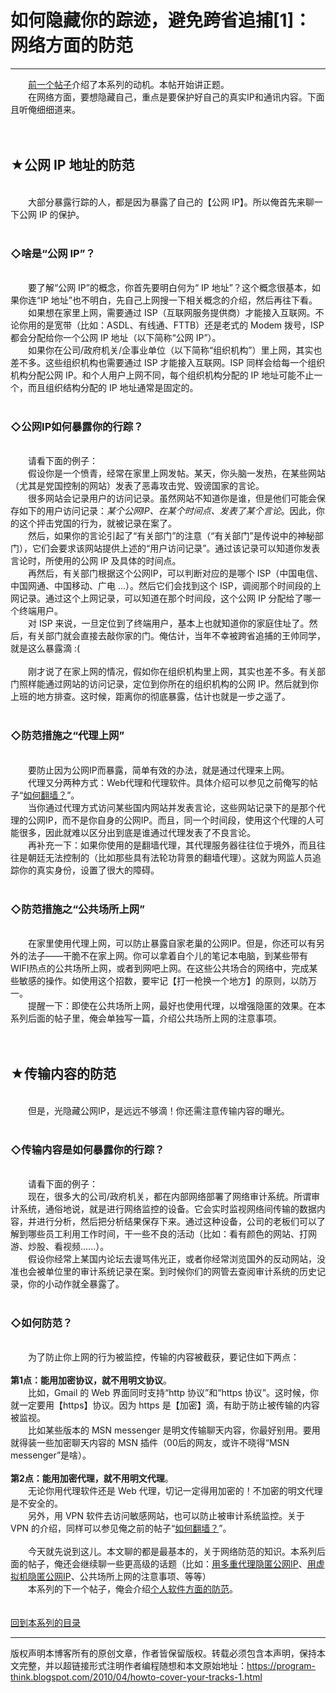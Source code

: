 # 如何隐藏你的踪迹，避免跨省追捕[1]：网络方面的防范 

-----

<div class="post-body entry-content">
　　<a href="../../2010/04/howto-cover-your-tracks-0.md">前一个帖子</a>介绍了本系列的动机。本帖开始讲正题。<br/>
　　在网络方面，要想隐藏自己，重点是要保护好自己的真实IP和通讯内容。下面且听俺细细道来。<a name="more"></a><br/>
<br/>
<br/>
<h2>★公网 IP 地址的防范</h2><br/>
　　大部分暴露行踪的人，都是因为暴露了自己的【公网 IP】。所以俺首先来聊一下公网 IP 的保护。<br/>
<br/>
<h3>◇啥是“公网 IP”？</h3><br/>
　　要了解“公网 IP”的概念，你首先要明白何为“ IP 地址”？这个概念很基本，如果你连“IP 地址”也不明白，先自己上网搜一下相关概念的介绍，然后再往下看。<br/>
　　如果想在家里上网，需要通过 ISP（互联网服务提供商）才能接入互联网。不论你用的是宽带（比如：ASDL、有线通、FTTB）还是老式的 Modem 拨号，ISP 都会分配给你一个公网 IP 地址（以下简称“公网 IP”）。<br/>
　　如果你在公司/政府机关/企事业单位（以下简称“组织机构”）里上网，其实也差不多。这些组织机构也需要通过 ISP 才能接入互联网。ISP 同样会给每一个组织机构分配公网 IP。和个人用户上网不同，每个组织机构分配的 IP 地址可能不止一个，而且组织结构分配的 IP 地址通常是固定的。<br/>
<br/>
<h3>◇公网IP如何暴露你的行踪？</h3><br/>
　　请看下面的例子：<br/>
　　假设你是一个愤青，经常在家里上网发帖。某天，你头脑一发热，在某些网站（尤其是党国控制的网站）发表了恶毒攻击党、毁谤国家的言论。<br/>
　　很多网站会记录用户的访问记录。虽然网站不知道你是谁，但是他们可能会保存如下的用户访问记录：<i>某个公网IP、在某个时间点、发表了某个言论</i>。因此，你的这个抨击党国的行为，就被记录在案了。<br/>
　　然后，如果你的言论引起了“有关部门”的注意（“有关部门”是传说中的神秘部门），它们会要求该网站提供上述的“用户访问记录”。通过该记录可以知道你发表言论时，所使用的公网 IP 及具体的时间点。<br/>
　　再然后，有关部门根据这个公网IP，可以判断对应的是哪个 ISP（中国电信、中国网通、中国移动、广电 ...）。然后它们会找到这个 ISP，调阅那个时间段的上网记录。通过这个上网记录，可以知道在那个时间段，这个公网 IP 分配给了哪一个终端用户。<br/>
　　对 ISP 来说，一旦定位到了终端用户，基本上也就知道你的家庭住址了。然后，有关部门就会直接去敲你家的门。俺估计，当年不幸被跨省追捕的王帅同学，就是这么暴露滴 :(<br/>
<br/>
　　刚才说了在家上网的情况，假如你在组织机构里上网，其实也差不多。有关部门照样能通过网站的访问记录，定位到你所在的组织机构的公网 IP。然后就到你上班的地方排查。这时候，距离你的彻底暴露，估计也就是一步之遥了。<br/>
<br/>
<h3>◇防范措施之“代理上网”</h3><br/>
　　要防止因为公网IP而暴露，简单有效的办法，就是通过代理来上网。<br/>
　　代理又分两种方式：Web代理和代理软件。具体介绍可以参见之前俺写的帖子“<a href="../../2009/05/how-to-break-through-gfw.md">如何翻墙？</a>”。<br/>
　　当你通过代理方式访问某些国内网站并发表言论，这些网站记录下的是那个代理的公网IP，而不是你自身的公网IP。而且，同一个时间段，使用这个代理的人可能很多，因此就难以区分出到底是谁通过代理发表了不良言论。<br/>
　　再补充一下：如果你使用的是翻墙代理，其代理服务器往往位于境外，而且往往是朝廷无法控制的（比如那些具有法轮功背景的翻墙代理）。这就为网监人员追踪你的真实身份，设置了很大的障碍。<br/>
<br/>
<h3>◇防范措施之“公共场所上网”</h3><br/>
　　在家里使用代理上网，可以防止暴露自家老巢的公网IP。但是，你还可以有另外的法子——干脆不在家上网。你可以拿着自个儿的笔记本电脑，到某些带有WIFI热点的公共场所上网，或者到网吧上网。在这些公共场合的网络中，完成某些敏感的操作。如使用这个招数，要牢记【打一枪换一个地方】的原则，以防万一。<br/>
　　提醒一下：即使在公共场所上网，最好也使用代理，以增强隐匿的效果。在本系列后面的帖子里，俺会单独写一篇，介绍公共场所上网的注意事项。<br/>
<br/>
<br/>
<h2>★传输内容的防范</h2><br/>
　　但是，光隐藏公网IP，是远远不够滴！你还需注意传输内容的曝光。<br/>
<br/>
<h3>◇传输内容是如何暴露你的行踪？</h3><br/>
　　请看下面的例子：<br/>
　　现在，很多大的公司/政府机关，都在内部网络部署了网络审计系统。所谓审计系统，通俗地说，就是进行网络监控的设备。它会实时监视网络间传输的数据内容，并进行分析，然后把分析结果保存下来。通过这种设备，公司的老板们可以了解到哪些员工利用工作时间，干一些不良的活动（比如：看有颜色的网站、打网游、炒股、看视频......）。<br/>
　　假设你经常上某国内论坛去谩骂伟光正，或者你经常浏览国外的反动网站，没准也会被单位里的审计系统记录在案。到时候你们的网管去查阅审计系统的历史记录，你的小动作就全暴露了。<br/>
<br/>
<h3>◇如何防范？</h3><br/>
　　为了防止你上网的行为被监控，传输的内容被截获，要记住如下两点：<br/>
<br/>
<b>第1点：能用加密协议，就不用明文协议</b>。<br/>
　　比如，Gmail 的 Web 界面同时支持“http 协议”和“https 协议”。这时候，你就一定要用【https】协议。因为 https 是【加密】滴，有助于防止被传输的内容被监视。<br/>
　　比如某些版本的 MSN messenger 是明文传输聊天内容，你最好别用。要用就得装一些加密聊天内容的 MSN 插件（00后的网友，或许不晓得“MSN messenger”是啥）。<br/>
<br/>
<b>第2点：能用加密代理，就不用明文代理</b>。<br/>
　　无论你用代理软件还是 Web 代理，切记一定得用加密的！不加密的明文代理是不安全的。<br/>
　　另外，用 VPN 软件去访问敏感网站，也可以防止被审计系统监控。关于 VPN 的介绍，同样可以参见俺之前的帖子“<a href="../../2009/05/how-to-break-through-gfw.md">如何翻墙？</a>”。<br/>
<br/>
　　今天就先说到这儿。本文聊的都是最基本的，关于网络防范的知识。本系列后面的帖子，俺还会继续聊一些更高级的话题（比如：<a href="../../2012/03/howto-cover-your-tracks-5.md">用多重代理隐匿公网IP</a>、<a href="../../2013/01/howto-cover-your-tracks-6.md">用虚拟机隐匿公网IP</a>、公共场所上网的注意事项、等等）<br/>
　　本系列的下一个帖子，俺会介绍<a href="../../2010/04/howto-cover-your-tracks-2.md">个人软件方面的防范</a>。<br/>
<br/>
<br/>
<a href="../../2010/04/howto-cover-your-tracks-0.md#index">回到本系列的目录</a>
</div>


------------------------------------------------

版权声明本博客所有的原创文章，作者皆保留版权。转载必须包含本声明，保持本文完整，并以超链接形式注明作者编程随想和本文原始地址：https://program-think.blogspot.com/2010/04/howto-cover-your-tracks-1.html
